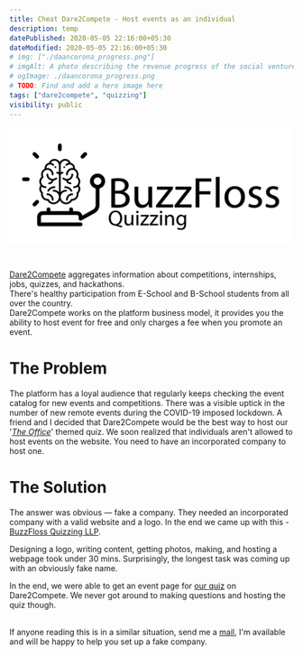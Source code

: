 ```yaml
---
title: Cheat Dare2Compete - Host events as an individual
description: temp
datePublished: 2020-05-05 22:16:00+05:30
dateModified: 2020-05-05 22:16:00+05:30
# img: ["./daancorona_progress.png"]
# imgAlt: A photo describing the revenue progress of the social venture startup, DaanCorona.
# ogImage: ./daancorona_progress.png
# TODO: Find and add a hero image here
tags: ["dare2compete", "quizzing"]
visibility: public
---
```


<!-- PELICAN_BEGIN_SUMMARY -->  
![alt](./BuzzFloss.png)  

<br>

[Dare2Compete](https://dare2compete.com/) aggregates information about competitions, internships, jobs, quizzes, and hackathons. <br> There's healthy participation from E-School and B-School students from all over the country. <br> Dare2Compete works on the platform business model, it provides you the ability to host event for free and only charges a fee when you promote an event. <br>

<!-- PELICAN_END_SUMMARY -->   

# The Problem    

The platform has a loyal audience that regularly keeps checking the event catalog for new events and competitions. There was a visible uptick in the number of new remote events during the COVID-19 imposed lockdown. A friend and I decided that Dare2Compete would be the best way to host our '[*The Office*](https://theofficeslack.com/)' themed quiz. We soon realized that individuals aren't allowed to host events on the website. You need to have an incorporated company to host one.    

# The Solution    

The answer was obvious — fake a company. They needed an incorporated company with a valid website and a logo. In the end we came up with this - [BuzzFloss Quizzing LLP](https://subwayharearmy.github.io/pages/buzz-floss-quizzing.html).     <br>       
  
Designing a logo, writing content, getting photos, making, and hosting a webpage took under 30 mins. Surprisingly, the longest task was coming up with an obviously fake name. <br>

In the end, we were able to get an event page for [our quiz](https://dare2compete.com/o/the-office-quiz-buzzfloss-quizzing-llp-106752) on Dare2Compete. We never got around to making questions and hosting the quiz though. <br> <br>

If anyone reading this is in a similar situation, send me a [mail](mailto:ayushyembarwar@gmail.com?cc=f2016657@pilani.bits-pilani.ac.in&subject=Need%20to%20make%20a%20fake%20company%20(Blog%20Redirect)&body=Hello%2C%20Ayush.%0D%0A%0D%0A), I'm available and will be happy to help you set up a fake company.  